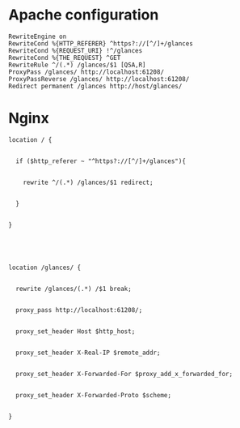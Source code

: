 # Apache configuration

    RewriteEngine on
    RewriteCond %{HTTP_REFERER} ^https?://[^/]+/glances
    RewriteCond %{REQUEST_URI} !^/glances
    RewriteCond %{THE_REQUEST} ^GET
    RewriteRule ^/(.*) /glances/$1 [QSA,R]
    ProxyPass /glances/ http://localhost:61208/
    ProxyPassReverse /glances/ http://localhost:61208/
    Redirect permanent /glances http://host/glances/

# Nginx

    location / {


      if ($http_referer ~ "^https?://[^/]+/glances"){


        rewrite ^/(.*) /glances/$1 redirect;


      }


    }


    


    location /glances/ {


      rewrite /glances/(.*) /$1 break;


      proxy_pass http://localhost:61208/;


      proxy_set_header Host $http_host;


      proxy_set_header X-Real-IP $remote_addr;


      proxy_set_header X-Forwarded-For $proxy_add_x_forwarded_for;


      proxy_set_header X-Forwarded-Proto $scheme;


    }

